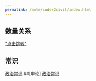 ```yaml
---
permalink: /note/coder2civil/index.html
---
```


## 数量关系
["点击跳转"](/quantitative-relationship.md)
## 常识
[政治常识](/common_sense/Politics.md)
##[申论]
[政治常识](/shenlun/index.html)

